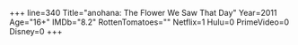 +++
line=340
Title="anohana: The Flower We Saw That Day"
Year=2011
Age="16+"
IMDb="8.2"
RottenTomatoes=""
Netflix=1
Hulu=0
PrimeVideo=0
Disney=0
+++

